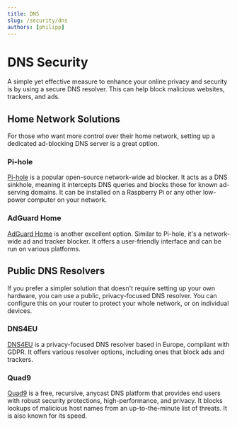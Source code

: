```yaml
---
title: DNS
slug: /security/dns
authors: [philipp]
---
```


# DNS Security

A simple yet effective measure to enhance your online privacy and security is by using a secure DNS resolver. This can help block malicious websites, trackers, and ads.

## Home Network Solutions

For those who want more control over their home network, setting up a dedicated ad-blocking DNS server is a great option.

### Pi-hole

[Pi-hole](https://pi-hole.net/) is a popular open-source network-wide ad blocker. It acts as a DNS sinkhole, meaning it intercepts DNS queries and blocks those for known ad-serving domains. It can be installed on a Raspberry Pi or any other low-power computer on your network.

### AdGuard Home

[AdGuard Home](https://adguard.com/adguard-home.html) is another excellent option. Similar to Pi-hole, it's a network-wide ad and tracker blocker. It offers a user-friendly interface and can be run on various platforms.

## Public DNS Resolvers

If you prefer a simpler solution that doesn't require setting up your own hardware, you can use a public, privacy-focused DNS resolver. You can configure this on your router to protect your whole network, or on individual devices.

### DNS4EU

[DNS4EU](https://www.joindns4.eu/for-public#resolver-options) is a privacy-focused DNS resolver based in Europe, compliant with GDPR. It offers various resolver options, including ones that block ads and trackers.

### Quad9

[Quad9](https://quad9.net) is a free, recursive, anycast DNS platform that provides end users with robust security protections, high-performance, and privacy. It blocks lookups of malicious host names from an up-to-the-minute list of threats. It is also known for its speed.
